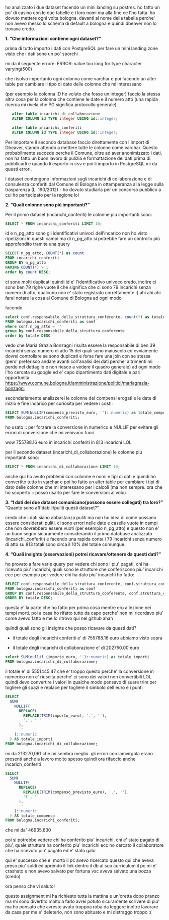 ho analizzato i due dataset facendo un mini landing su postres. ho fatto un po' di casino con le due tabelle e i loro nomi ma alla fine ce l'ho fatta. ho dovuto mettere ogni volta bologna. davanti al nome della tabella perche' non avevo messo lo schema di default a bologna e quindi dbeaver non lo trovava credo.


**1. “Che informazioni contiene ogni dataset?”**

prima di tutto importo i dati con PostgreSQL per fare un mini landing zone visto che i dati sono un po' sporchi

mi da il seguente errore:
ERROR: value too long for type character varying(500)

che risolvo importanto ogni colonna come varchar 
e poi facendo un alter table per cambiare il tipo di dato delle colonne che mi interessano

(per esempio la colonna ID ho voluto che fosse un integer)
faccio la stessa altra cosa per la colonna che contiene le date e il numero atto (una rapida ricerca mi rivela che PG significa protocollo generale)


```sql 
   alter table incarichi_di_collaborazione 
   ALTER COLUMN id TYPE integer USING id::integer;

   alter table incarichi_conferiti 
   ALTER COLUMN id TYPE integer USING id::integer;
```

Per importare il secondo database faccio direttamente con l'import di Dbeaver, stando attendo a mettere tutte le colonne come varchar.
Questo probabilmente succede perche il Comune, oltre ad aver anonimizzato i dati, non ha fatto un buon lavoro di pulizia e formattazione dei dati prima di pubblicarli e quando li esporto in csv e poi li importo in PostgreSQL mi da questi errori.

I dataset contengono informazioni sugli incarichi di collaborazione e di consulenza conferiti dal Comune di Bologna in ottemperanza alla legge sulla trasparenza (L. 190/2012) - ho dovuto studiarla per un concorso pubblico a cui ho partecipato per la regione lol

**2. “Quali colonne sono piú importanti?”**

Per il primo dataset (incarichi_conferiti) le colonne piú importanti sono:

```sql
SELECT * FROM incarichi_conferiti LIMIT 10;
```

id e n_pg_atto sono gli identificativi univoci dell'incarico
non ho visto ripetizioni in questi campi ma di n_pg_atto si potrebbe fare un controllo piú approfondito tramite una query

```sql 
SELECT n_pg_atto, COUNT(*) as count
FROM incarichi_conferiti
GROUP BY n_pg_atto
HAVING COUNT(*) > 1
order by count DESC;
```
ci sono molti duplicati quindi id e' l'identificativo univoco credo.
inoltre ci sono ben 79 righe vuote il che significa che ci sono 79 incarichi senza numero di atto, qualcuno non e' stato registrato correttamente :) ahi ahi ahi
farei notare la cosa al Comune di Bologna ad ogni modo

facendo
```sql
select conf.responsabile_della_struttura_conferente, count(*) as totale
FROM bologna.incarichi_conferiti as conf
where conf.n_pg_atto = ''
group by conf.responsabile_della_struttura_conferente 
order by totale DESC
```

vedo che Maria Grazia Bonzagni risulta essere la responsabile di ben 39 incarichi senza numero di atto 15 dei quali sono maiuscolo ed ovviamente dovrei controllare se sono duplicati e forse fare una join con se stessa (pero' preferisco andare avanti coll'analisi dei dati perche' altrimenti mi perdo nel dettaglio e non riesco a vedere il quadro generale) ad ogni modo l'ho cercata su google ed e' capo dipartimento dati digitale e pari opportunita
https://www.comune.bologna.it/amministrazione/politici/mariagrazia-bonzagni

secondariamente analizzerei le colonne dei compensi erogati e le date di inizio e fine incarico per curiosita
per vedere i costi:

```sql
SELECT SUM(NULLIF(compenso_previsto_euro, '')::numeric) as totale_compenso
FROM bologna.incarichi_conferiti;
```   

ho usato :: per forzare la conversione in numerico e NULLIF per evitare gli errori di conversione che mi venivano fuori

wow 755788.16 euro in incarichi conferiti in 813 incarichi LOL

per il secondo dataset (incarichi_di_collaborazione) le colonne piú importanti sono:

```sql
SELECT * FROM incarichi_di_collaborazione LIMIT 10;
```   

anche qui ho avuto problemi con colonne e nomi e tipi di dati e quindi ho convertito tutto in varchar e poi ho fatto un alter table per cambiare i tipi di dato delle colonne che mi interessano per i calcoli (ma non sempre. ora che ho scoperto ::  posso usarlo per fare le conversioni al volo)


**3. “I dati dei due dataset comunicano(possono essere collegati) tra loro?”**
“Quanto sono affidabili/puliti questi dataset?”


credo che i dati siano abbastanza puliti ma non ho idea di come possano essere considerati puliti. ci sono errori nelle date e caselle vuote in campi che non dovrebbero essere vuoti (per esempio n_pg_atto) e questo non e' un buon segno sicuramente
considerando il primo database analizzato (incarichi_conferiti) e facendo una rapida conta i 79 incarichi senza numero di atto su 813 totali sono circa il 10% del totale comunque.

**4. “Quali insights (osservazioni) potrei ricavare/ottenere da questi dati?”**

ho provato a fare varie query per vedere chi sono i piu' pagati, chi ha ricevuto piu' incarichi, quali sono le strutture che conferiscono piu' incarichi ecc
per esempio per vedere chi ha dato piu' incarichi ho fatto:

```sql
SELECT conf.responsabile_della_struttura_conferente, conf.struttura_conferente, COUNT(conf.responsabile_della_struttura_conferente) as totale
FROM bologna.incarichi_conferiti as conf
GROUP BY conf.responsabile_della_struttura_conferente, conf.struttura_conferente 
ORDER BY totale DESC;
```   
questa e' la parte che ho fatto per prima cosa mentre ero a lezione nei tempi morti.
poi a casa ho rifatto tutto da capo perche' non mi ricordavo piu' come avevo fatto e me lo ritrovo qui nel github ahah

quindi quali sono gli insights che posso ricavare da questi dati?
- il totale degli incarichi conferiti e' di 755788.16 euro abbiamo visto sopra

- il totale degli incarichi di collaborazione e' di 202750.00 euro

```sql
select SUM(nullif (importo_euro, '')::numeric) as totale_importi
FROM bologna.incarichi_di_collaborazione;
```
il totale e' di 5551445.47 che e' troppo
questo perche' la conversione in numerico non e' riuscita perche' ci sono dei valori non convertibili LOL
quindi devo convertire i valori in qualche modo
pensavo di suare trim per togliere gli spazi e replace per togliere il simbolo dell'euro e i punti 

```sql
SELECT 
  SUM(
    NULLIF(
      REPLACE(
        REPLACE(TRIM(importo_euro), '.', ''), 
        ',', '.'
      ), 
      ''
    )::numeric
  ) AS totale_importi
FROM bologna.incarichi_di_collaborazione;
```
mi da 213270,061 che mi sembra meglio. gli errori con lamvirgola erano presenti anche a lavoro molto spesso 
quindi ora rifaccio anche incarich_conferiti

```sql
SELECT 
  SUM(
    NULLIF(
      REPLACE(
        REPLACE(TRIM(compenso_previsto_euro), '.', ''), 
        '€', ''
      ), 
      ''
    )::numeric
  ) AS totale_compenso
FROM bologna.incarichi_conferiti;
```

che mi da' 46935,830

poi si potrebbe vedere chi ha conferito piu' incarichi, chi e' stato pagato di piu', quale struttura ha conferito piu' incarichi ecc
ho cercato il collaboratore che ha ricevuto piu' pagato ed e' stato gabr

qui e' successo che e' morto il pc
avevo ricercato questo qui che aveva preso piu' soldi ed aprendo il link dentro il db al suo curriculum il pc mi e' crashato
e non avevo salvato
per fortuna vsc aveva salvato una bozza (credo)

ora penso che vi saluto!

questo assignment mi ha richiesto tutta la mattina e un'oretta dopo pranzo ma mi sono divertito molto a farlo
avrei potuto sicuramente scrivere di piu' ma ho pensato che avreste avuto troppoa roba da leggere
inoltre lavorare da casa per me e' deleterio, non sono abituato e mi distraggo troppo :(

 

